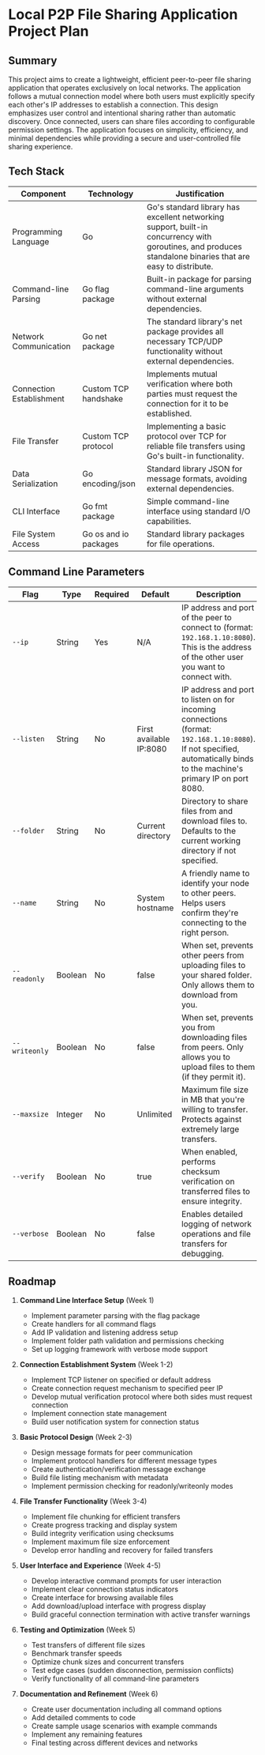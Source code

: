 # Local P2P File Sharing Application Project Plan

## Summary
This project aims to create a lightweight, efficient peer-to-peer file sharing application that operates exclusively on local networks. The application follows a mutual connection model where both users must explicitly specify each other's IP addresses to establish a connection. This design emphasizes user control and intentional sharing rather than automatic discovery. Once connected, users can share files according to configurable permission settings. The application focuses on simplicity, efficiency, and minimal dependencies while providing a secure and user-controlled file sharing experience.

## Tech Stack

| Component | Technology | Justification |
|-----------|------------|---------------|
| Programming Language | Go | Go's standard library has excellent networking support, built-in concurrency with goroutines, and produces standalone binaries that are easy to distribute. |
| Command-line Parsing | Go flag package | Built-in package for parsing command-line arguments without external dependencies. |
| Network Communication | Go net package | The standard library's net package provides all necessary TCP/UDP functionality without external dependencies. |
| Connection Establishment | Custom TCP handshake | Implements mutual verification where both parties must request the connection for it to be established. |
| File Transfer | Custom TCP protocol | Implementing a basic protocol over TCP for reliable file transfers using Go's built-in functionality. |
| Data Serialization | Go encoding/json | Standard library JSON for message formats, avoiding external dependencies. |
| CLI Interface | Go fmt package | Simple command-line interface using standard I/O capabilities. |
| File System Access | Go os and io packages | Standard library packages for file operations. |

## Command Line Parameters

| Flag | Type | Required | Default | Description |
|------|------|----------|---------|-------------|
| `--ip` | String | Yes | N/A | IP address and port of the peer to connect to (format: `192.168.1.10:8080`). This is the address of the other user you want to connect with. |
| `--listen` | String | No | First available IP:8080 | IP address and port to listen on for incoming connections (format: `192.168.1.10:8080`). If not specified, automatically binds to the machine's primary IP on port 8080. |
| `--folder` | String | No | Current directory | Directory to share files from and download files to. Defaults to the current working directory if not specified. |
| `--name` | String | No | System hostname | A friendly name to identify your node to other peers. Helps users confirm they're connecting to the right person. |
| `--readonly` | Boolean | No | false | When set, prevents other peers from uploading files to your shared folder. Only allows them to download from you. |
| `--writeonly` | Boolean | No | false | When set, prevents you from downloading files from peers. Only allows you to upload files to them (if they permit it). |
| `--maxsize` | Integer | No | Unlimited | Maximum file size in MB that you're willing to transfer. Protects against extremely large transfers. |
| `--verify` | Boolean | No | true | When enabled, performs checksum verification on transferred files to ensure integrity. |
| `--verbose` | Boolean | No | false | Enables detailed logging of network operations and file transfers for debugging. |

## Roadmap

1. **Command Line Interface Setup** (Week 1)
   - Implement parameter parsing with the flag package
   - Create handlers for all command flags
   - Add IP validation and listening address setup
   - Implement folder path validation and permissions checking
   - Set up logging framework with verbose mode support

2. **Connection Establishment System** (Week 1-2)
   - Implement TCP listener on specified or default address
   - Create connection request mechanism to specified peer IP
   - Develop mutual verification protocol where both sides must request connection
   - Implement connection state management
   - Build user notification system for connection status

3. **Basic Protocol Design** (Week 2-3)
   - Design message formats for peer communication
   - Implement protocol handlers for different message types
   - Create authentication/verification message exchange
   - Build file listing mechanism with metadata
   - Implement permission checking for readonly/writeonly modes

4. **File Transfer Functionality** (Week 3-4)
   - Implement file chunking for efficient transfers
   - Create progress tracking and display system
   - Build integrity verification using checksums
   - Implement maximum file size enforcement
   - Develop error handling and recovery for failed transfers

5. **User Interface and Experience** (Week 4-5)
   - Develop interactive command prompts for user interaction
   - Implement clear connection status indicators
   - Create interface for browsing available files
   - Add download/upload interface with progress display
   - Build graceful connection termination with active transfer warnings

6. **Testing and Optimization** (Week 5)
   - Test transfers of different file sizes
   - Benchmark transfer speeds
   - Optimize chunk sizes and concurrent transfers
   - Test edge cases (sudden disconnection, permission conflicts)
   - Verify functionality of all command-line parameters

7. **Documentation and Refinement** (Week 6)
   - Create user documentation including all command options
   - Add detailed comments to code
   - Create sample usage scenarios with example commands
   - Implement any remaining features
   - Final testing across different devices and networks
